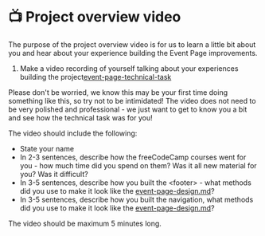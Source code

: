 # 📺 Project overview video

The purpose of the project overview video is for us to learn a little bit about you and hear about your experience building the Event Page improvements.&#x20;

1. Make a video recording of yourself talking about your experiences building the project[event-page-technical-task](event-page-technical-task/ "mention")

Please don't be worried, we know this may be your first time doing something like this, so try not to be intimidated! The video does not need to be very polished and professional - we just want to get to know you a bit and see how the technical task was for you!

The video should include the following:

- State your name
- In 2-3 sentences, describe how the freeCodeCamp courses went for you - how much time did you spend on them? Was it all new material for you? Was it difficult?
- In 3-5 sentences, describe how you built the \<footer> - what methods did you use to make it look like the [event-page-design.md](event-page-technical-task/event-page-design.md "mention")?
- In 3-5 sentences, describe how you built the navigation, what methods did you use to make it look like the [event-page-design.md](event-page-technical-task/event-page-design.md "mention")?

The video should be maximum 5 minutes long.
